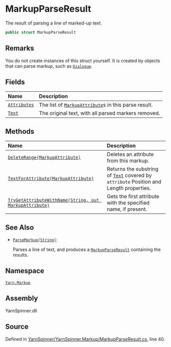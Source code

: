 # MarkupParseResult

The result of parsing a line of marked-up text.

```csharp
public struct MarkupParseResult
```

## Remarks

You do not create instances of this struct yourself. It is created by objects that can parse markup, such as [`Dialogue`](../../yarn/dialogue/).

## Fields

| Name | Description |
| :--- | :--- |
| [`Attributes`](markupparseresult.attributes.md) | The list of [`MarkupAttribute`](../markupattribute/)s in this parse result. |
| [`Text`](markupparseresult.text.md) | The original text, with all parsed markers removed. |

## Methods

| Name | Description |
| :--- | :--- |
| [`DeleteRange(MarkupAttribute)`](markupparseresult.deleterange-markupattribute.md) | Deletes an attribute from this markup. |
| [`TextForAttribute(MarkupAttribute)`](markupparseresult.textforattribute-markupattribute.md) | Returns the substring of [`Text`](markupparseresult.text.md) covered by `attribute` Position and Length properties. |
| [`TryGetAttributeWithName(String, out MarkupAttribute)`](markupparseresult.trygetattributewithname-system.string-markupattribute.md) | Gets the first attribute with the specified name, if present. |

## See Also

* [`ParseMarkup(String)`](../../yarn/dialogue/dialogue.parsemarkup-system.string.md): 

  Parses a line of text, and produces a [`MarkupParseResult`](./) containing the results.

## Namespace

[`Yarn.Markup`](../)

## Assembly

YarnSpinner.dll

## Source

Defined in [YarnSpinner/YarnSpinner.Markup/MarkupParseResult.cs](https://github.com/YarnSpinnerTool/YarnSpinner//blob/develop/YarnSpinner/YarnSpinner.Markup/MarkupParseResult.cs#L40), line 40.

